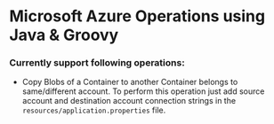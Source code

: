 # Microsoft Azure Operations using Java & Groovy

### Currently support following operations:
* Copy Blobs of a Container to another Container belongs to same/different account. To perform this operation just add source account and destination account connection strings in the `resources/application.properties` file.
